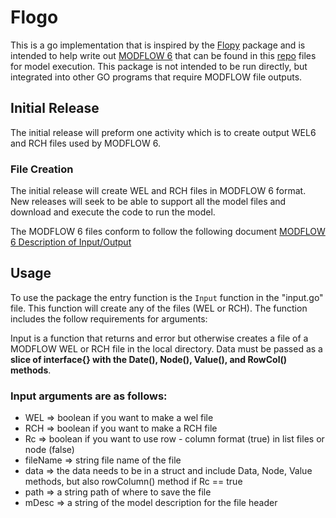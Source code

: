 # Flogo

This is a go implementation that is inspired by the [Flopy](https://github.com/modflowpy/flopy) package
and is intended to help write out [MODFLOW 6](https://www.usgs.gov/software/modflow-6-usgs-modular-hydrologic-model) 
that can be found in this [repo](https://github.com/MODFLOW-USGS/modflow6) files for model execution. This package
is not intended to be run directly, but integrated into other GO programs that require MODFLOW
file outputs.

## Initial Release
The initial release will preform one activity which is to create output WEL6 and RCH files used by 
MODFLOW 6.

### File Creation
The initial release will create WEL and RCH files in MODFLOW 6 format. New releases
will seek to be able to support all the model files and download and execute the code
to run the model. 

The MODFLOW 6 files conform to follow the following document [MODFLOW 6 Description of Input/Output](https://water.usgs.gov/water-resources/software/MODFLOW-6/mf6io_6.2.2.pdf)

## Usage
To use the package the entry function is the `Input` function in the "input.go" file. This function will create any of the 
files (WEL or RCH). The function includes the follow requirements for arguments:

Input is a function that returns and error but otherwise creates a file of a MODFLOW WEL or RCH file
in the local directory. Data must be passed as a **slice of interface{} with the Date(), Node(), Value(), and RowCol() methods**.

### Input arguments are as follows:
- WEL => boolean if you want to make a wel file
- RCH => boolean if you want to make a RCH file
- Rc => boolean if you want to use row - column format (true) in list files or node (false)
- fileName => string file name of the file
- data => the data needs to be in a struct and include Data, Node, Value methods, but also rowColumn() method if Rc == true
- path => a string path of where to save the file
- mDesc => a string of the model description for the file header
